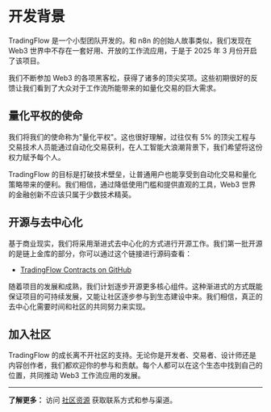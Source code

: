 # 开发背景

TradingFlow 是一个小型团队开发的。和 n8n 的创始人故事类似，我们发现在 Web3 世界中不存在一套好用、开放的工作流应用，于是于 2025 年 3 月份开启了该项目。

我们不断参加 Web3 的各项黑客松，获得了诸多的顶尖奖项。这些初期很好的反馈让我们看到了大众对于工作流所能带来的如量化交易的巨大需求。

## 量化平权的使命

我们将我们的使命称为"量化平权"。这也很好理解，过往仅有 5% 的顶尖工程与交易技术人员能通过自动化交易获利，在人工智能大浪潮背景下，我们希望将这份权力赋予每个人。

TradingFlow 的目标是打破技术壁垒，让普通用户也能享受到自动化交易和量化策略带来的便利。我们相信，通过降低使用门槛和提供直观的工具，Web3 世界的金融创新不应该只属于少数技术精英。

## 开源与去中心化

基于商业现实，我们将采用渐进式去中心化的方式进行开源工作。我们第一批开源的是链上金库的部分，你可以通过这个链接进行源码查看：

- [TradingFlow Contracts on GitHub](https://github.com/TradingFlow-OpenSource/tradingflow-contracts)

随着项目的发展和成熟，我们计划逐步开源更多核心组件。这种渐进式的方式既能保证项目的可持续发展，又能让社区逐步参与到生态建设中来。我们相信，真正的去中心化需要时间和社区的共同努力来实现。

## 加入社区

TradingFlow 的成长离不开社区的支持。无论你是开发者、交易者、设计师还是内容创作者，我们都欢迎你的参与和贡献。每个人都可以在这个生态中找到自己的位置，共同推动 Web3 工作流应用的发展。

---

**了解更多：** 访问 [社区资源](../resources/community-resources.md) 获取联系方式和参与渠道。
